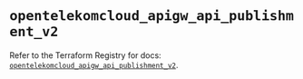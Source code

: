 # `opentelekomcloud_apigw_api_publishment_v2`

Refer to the Terraform Registry for docs: [`opentelekomcloud_apigw_api_publishment_v2`](https://registry.terraform.io/providers/opentelekomcloud/opentelekomcloud/1.36.8/docs/resources/apigw_api_publishment_v2).
